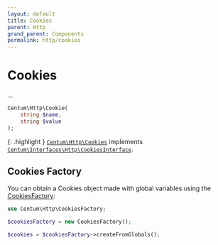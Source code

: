 ```yaml
---
layout: default
title: Cookies
parent: Http
grand_parent: Components
permalink: http/cookies
---
```




# Cookies

...

```php
Centum\Http\Cookie(
    string $name,
    string $value
);
```

{: .highlight }
[`Centum\Http\Cookies`](https://github.com/SidRoberts/centum/blob/development/src/Http/Cookies.php) implements [`Centum\Interfaces\Http\CookiesInterface`](https://github.com/SidRoberts/centum/blob/development/src/Interfaces/Http/CookiesInterface.php).



## Cookies Factory

You can obtain a Cookies object made with global variables using the [CookiesFactory](https://github.com/SidRoberts/centum/blob/development/src/Http/CookiesFactory.php):

```php
use Centum\Http\CookiesFactory;

$cookiesFactory = new CookiesFactory();

$cookies = $cookiesFactory->createFromGlobals();
```
